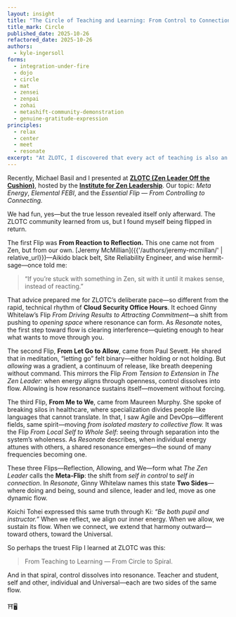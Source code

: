 ```yaml
---
layout: insight
title: "The Circle of Teaching and Learning: From Control to Connection"
title_mark: Circle
published_date: 2025-10-26
refactored_date: 2025-10-26
authors:
  - kyle-ingersoll
forms:
  - integration-under-fire
  - dojo
  - circle
  - mat
  - zensei
  - zenpai
  - zohai
  - metashift-community-demonstration
  - genuine-gratitude-expression
principles:
  - relax
  - center
  - meet
  - resonate
excerpt: "At ZLOTC, I discovered that every act of teaching is also an act of learning — when we reflect, allow, and connect, Ki extends, and the circle becomes a spiral."
---
```


Recently, Michael Basil and I presented at [**ZLOTC (Zen Leader Off the Cushion)**](https://zenleader.global/zlotc-registration), hosted by the [**Institute for Zen Leadership**](https://zenleader.global/).
Our topic: *Meta Energy*, *Elemental FEBI*, and the *Essential Flip — From Controlling to Connecting.*

We had fun, yes—but the true lesson revealed itself only afterward. The ZLOTC community learned from us, but I found myself being flipped in return.

The first Flip was **From Reaction to Reflection.**
This one came not from Zen, but from our own.
[Jeremy McMillian]({{'/authors/jeremy-mcmillan/' | relative_url}})—Aikido black belt, Site Reliability Engineer, and wise hermit-sage—once told me:

> “If you’re stuck with something in Zen, sit with it until it makes sense, instead of reacting.”

That advice prepared me for ZLOTC’s deliberate pace—so different from the rapid, technical rhythm of **Cloud Security Office Hours**.
It echoed Ginny Whitelaw’s Flip *From Driving Results to Attracting Commitment*—a shift from pushing to *opening space* where resonance can form.
As *Resonate* notes, the first step toward flow is clearing interference—quieting enough to hear what wants to move through you.

The second Flip, **From Let Go to Allow**, came from Paul Sevett.
He shared that in meditation, “letting go” felt binary—either holding or not holding.
But *allowing* was a gradient, a continuum of release, like breath deepening without command.
This mirrors the Flip *From Tension to Extension* in *The Zen Leader*: when energy aligns through openness, control dissolves into flow.
Allowing is how resonance sustains itself—movement without forcing.

The third Flip, **From Me to We**, came from Maureen Murphy.
She spoke of breaking silos in healthcare, where specialization divides people like languages that cannot translate.
In that, I saw Agile and DevOps—different fields, same spirit—moving *from isolated mastery to collective flow.*
It was the Flip *From Local Self to Whole Self*: seeing through separation into the system’s wholeness.
As *Resonate* describes, when individual energy attunes with others, a shared resonance emerges—the sound of many frequencies becoming one.

These three Flips—Reflection, Allowing, and We—form what *The Zen Leader* calls the **Meta-Flip**: the shift from *self in control* to *self in connection*.
In *Resonate*, Ginny Whitelaw names this state **Two Sides**—where doing and being, sound and silence, leader and led, move as one dynamic flow.

Koichi Tohei expressed this same truth through Ki: *“Be both pupil and instructor.”*
When we reflect, we align our inner energy.
When we allow, we sustain its flow.
When we connect, we extend that harmony outward—toward others, toward the Universal.

So perhaps the truest Flip I learned at ZLOTC was this:

> From Teaching to Learning — From Circle to Spiral.

And in that spiral, control dissolves into resonance.
Teacher and student, self and other, individual and Universal—each are two sides of the same flow.

⛩️🖥️
